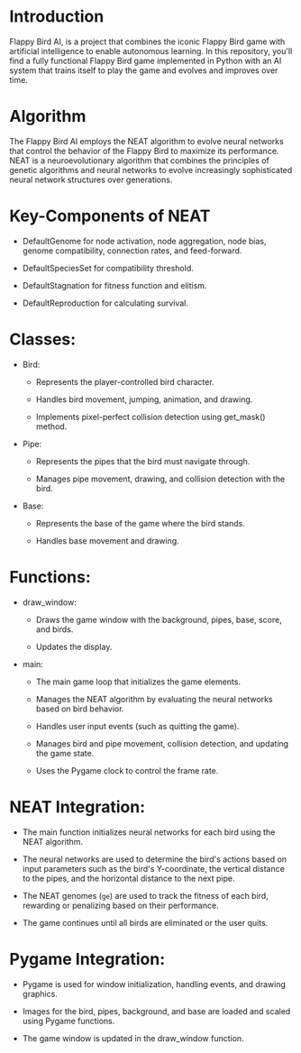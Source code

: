 # Introduction
  Flappy Bird AI, is a project that combines the iconic Flappy Bird game with artificial intelligence to enable autonomous learning. In this repository, you'll find a fully functional Flappy Bird game implemented in Python with an AI system that 
  trains itself to play the game and evolves and improves over time.

# Algorithm
  The Flappy Bird AI employs the NEAT algorithm to evolve neural networks that control the behavior of the Flappy Bird to maximize its performance. 
  NEAT is a neuroevolutionary algorithm that combines the principles of genetic algorithms and neural networks to evolve increasingly sophisticated neural network structures over generations.

# Key-Components of NEAT

  * DefaultGenome for node activation, node aggregation, node bias, genome compatibility, connection rates, and feed-forward.

  * DefaultSpeciesSet for compatibility threshold.

  * DefaultStagnation for fitness function and elitism.

  * DefaultReproduction for calculating survival.

# Classes:
  * Bird:
    * Represents the player-controlled bird character.
    
    * Handles bird movement, jumping, animation, and drawing.
    
    * Implements pixel-perfect collision detection using get_mask() method.

  * Pipe:

    * Represents the pipes that the bird must navigate through.

    * Manages pipe movement, drawing, and collision detection with the bird.
      
  * Base:

    * Represents the base of the game where the bird stands.

    * Handles base movement and drawing.

# Functions:

  * draw_window:

    * Draws the game window with the background, pipes, base, score, and birds.

    * Updates the display.

  * main:

    * The main game loop that initializes the game elements.

    * Manages the NEAT algorithm by evaluating the neural networks based on bird behavior.

    * Handles user input events (such as quitting the game).

    * Manages bird and pipe movement, collision detection, and updating the game state.

    * Uses the Pygame clock to control the frame rate.

# NEAT Integration:

  * The main function initializes neural networks for each bird using the NEAT algorithm.

  * The neural networks are used to determine the bird's actions based on input parameters such as the bird's Y-coordinate, the vertical distance to the pipes, and the horizontal distance to the next pipe.

  * The NEAT genomes (`ge`) are used to track the fitness of each bird, rewarding or penalizing based on their performance.

  * The game continues until all birds are eliminated or the user quits.

# Pygame Integration:

  * Pygame is used for window initialization, handling events, and drawing graphics.

  * Images for the bird, pipes, background, and base are loaded and scaled using Pygame functions.

  * The game window is updated in the draw_window function.
